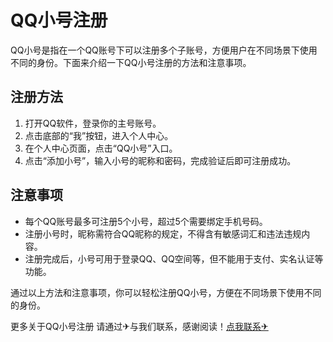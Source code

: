 # QQ小号注册

QQ小号是指在一个QQ账号下可以注册多个子账号，方便用户在不同场景下使用不同的身份。下面来介绍一下QQ小号注册的方法和注意事项。

## 注册方法

1. 打开QQ软件，登录你的主号账号。
2. 点击底部的“我”按钮，进入个人中心。
3. 在个人中心页面，点击“QQ小号”入口。
4. 点击“添加小号”，输入小号的昵称和密码，完成验证后即可注册成功。

## 注意事项

- 每个QQ账号最多可注册5个小号，超过5个需要绑定手机号码。
- 注册小号时，昵称需符合QQ昵称的规定，不得含有敏感词汇和违法违规内容。
- 注册完成后，小号可用于登录QQ、QQ空间等，但不能用于支付、实名认证等功能。

通过以上方法和注意事项，你可以轻松注册QQ小号，方便在不同场景下使用不同的身份。

更多关于QQ小号注册 请通过✈与我们联系，感谢阅读！[点我联系✈](https://plus.k02.cc)